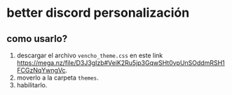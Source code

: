 ﻿# better discord personalización

## como usarlo?

1. descargar el archivo `vencho_theme.css` en este link https://mega.nz/file/D3J3gIzb#VeiK2Ru5jp3GqwSHt0vpUnSOddmRSH1FCGzNqYwngVc.
2. moverlo a la carpeta `themes`. 
3. habilitarlo.
